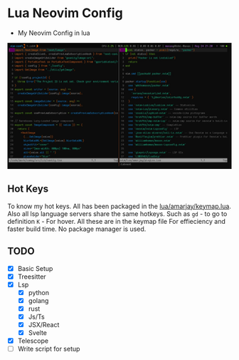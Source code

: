 # Lua Neovim Config

- My Neovim Config in lua

![screenshot](./screenshot.jpg)

## Hot Keys

To know my hot keys. All has been packaged in the
[lua/amarjay/keymap.lua](./lua/amarjay/keymap.lua). 
Also all lsp language servers share the same hotkeys. 
Such as `gd` - to go to definition `K` - For hover. All these are in the keymap file
For effieciency and faster build time. No package manager is used.

## TODO

- [x] Basic Setup
- [x] Treesitter
- [x] Lsp
    - [x] python
    - [x] golang
    - [x] rust
    - [x] Js/Ts
    - [x] JSX/React
    - [x] Svelte
- [x] Telescope 
- [ ] Write script for setup
